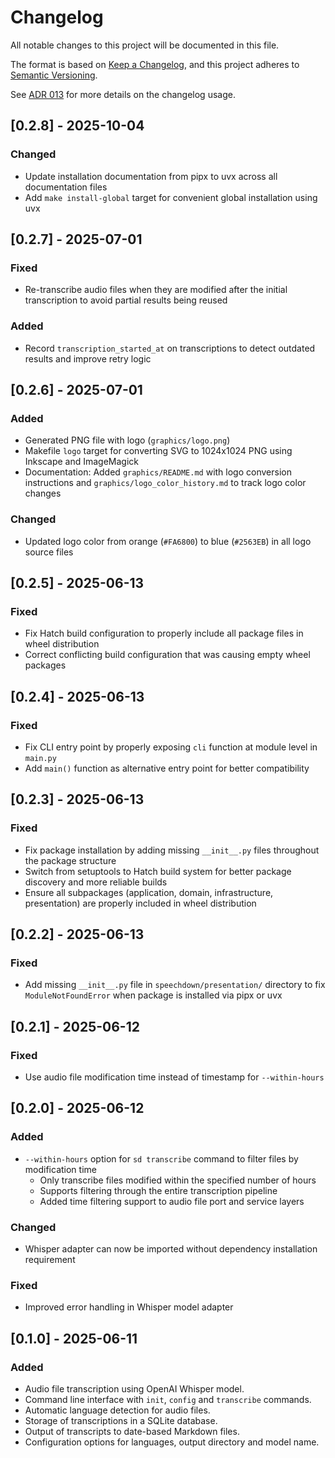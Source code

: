 # Changelog

All notable changes to this project will be documented in this file.

The format is based on [Keep a Changelog](https://keepachangelog.com/en/1.1.0/), and this project adheres to [Semantic Versioning](https://semver.org/spec/v2.0.0.html).

See [ADR 013](docs/adrs/current/013_use_changelog.md) for more details on the changelog usage.


## [0.2.8] - 2025-10-04

### Changed

- Update installation documentation from pipx to uvx across all documentation files
- Add `make install-global` target for convenient global installation using uvx

## [0.2.7] - 2025-07-01
### Fixed
- Re-transcribe audio files when they are modified after the initial transcription to avoid partial results being reused
### Added
- Record `transcription_started_at` on transcriptions to detect outdated results and improve retry logic

## [0.2.6] - 2025-07-01

### Added

- Generated PNG file with logo (`graphics/logo.png`)
- Makefile `logo` target for converting SVG to 1024x1024 PNG using Inkscape and ImageMagick
- Documentation: Added `graphics/README.md` with logo conversion instructions and `graphics/logo_color_history.md` to track logo color changes

### Changed

- Updated logo color from orange (`#FA6800`) to blue (`#2563EB`) in all logo source files

## [0.2.5] - 2025-06-13

### Fixed

- Fix Hatch build configuration to properly include all package files in wheel distribution
- Correct conflicting build configuration that was causing empty wheel packages

## [0.2.4] - 2025-06-13

### Fixed

- Fix CLI entry point by properly exposing `cli` function at module level in `main.py`
- Add `main()` function as alternative entry point for better compatibility

## [0.2.3] - 2025-06-13

### Fixed

- Fix package installation by adding missing `__init__.py` files throughout the package structure
- Switch from setuptools to Hatch build system for better package discovery and more reliable builds
- Ensure all subpackages (application, domain, infrastructure, presentation) are properly included in wheel distribution

## [0.2.2] - 2025-06-13

### Fixed

- Add missing `__init__.py` file in `speechdown/presentation/` directory to fix `ModuleNotFoundError` when package is installed via pipx or uvx

## [0.2.1] - 2025-06-12

### Fixed

- Use audio file modification time instead of timestamp for `--within-hours`

## [0.2.0] - 2025-06-12

### Added

- `--within-hours` option for `sd transcribe` command to filter files by modification time
  - Only transcribe files modified within the specified number of hours
  - Supports filtering through the entire transcription pipeline
  - Added time filtering support to audio file port and service layers

### Changed

- Whisper adapter can now be imported without dependency installation requirement

### Fixed

- Improved error handling in Whisper model adapter

## [0.1.0] - 2025-06-11

### Added

- Audio file transcription using OpenAI Whisper model.
- Command line interface with `init`, `config` and `transcribe` commands.
- Automatic language detection for audio files.
- Storage of transcriptions in a SQLite database.
- Output of transcripts to date-based Markdown files.
- Configuration options for languages, output directory and model name.
